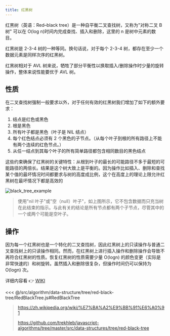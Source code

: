 ```yaml
---
title: 红黑树
---
```


红黑树（英语：Red–black tree）是一种自平衡二叉查找树，又称为"对称二叉 B 树"
可以在 O(log n)时间内完成查找、插入和删除，这里的 n 是树中元素的数目。

红黑树是 2-3-4 树的一种等同。换句话说，对于每个 2-3-4 树，都存在至少一个 数据元素是同样次序的红黑树。

红黑树相对于 AVL 树来说，牺牲了部分平衡性以换取插入/删除操作时少量的旋转操作，整体来说性能要优于 AVL 树。

## 性质

在二叉查找树强制一般要求以外，对于任何有效的红黑树我们增加了如下的额外要求：

1. 结点是红色或黑色
2. 根是黑色
3. 所有叶子都是黑色（叶子是 NIL 结点）
4. 每个红色结点必须有 2 个黑色的子节点。（从每个叶子到根的所有路径上不能有两个连续的红色节点。）
5. 从任一结点到其每个叶子的所有简单路径都包含相同数目的黑色结点

这些约束确保了红黑树的关键特性：从根到叶子的最长的可能路径不多于最短的可能路径的两倍长。结果是这个树大致上是平衡的。因为操作比如插入、删除和查找某个值的最坏情况时间都要求与树的高度成比例，这个在高度上的理论上限允许红黑树在最坏情况下都是高效的

![black_tree_example](https://upload.wikimedia.org/wikipedia/commons/6/66/Red-black_tree_example.svg)

> 使用"nil 叶子"或"空（null）叶子"，如上图所示，它不包含数据而只充当树在此结束的指示。与此有关的结论是所有节点都有两个子节点，尽管其中的一个或两个可能是空叶子。

## 操作

因为每一个红黑树也是一个特化的二叉查找树，因此红黑树上的只读操作与普通二叉查找树上的只读操作相同。然而，在红黑树上进行插入操作和删除操作会导致不再符合红黑树的性质。恢复红黑树的性质需要少量 O(logn) 的颜色变更（实际是非常快速的）和树旋转。虽然插入和删除很复杂，但操作时间仍可以保持为 O(logn) 次。

详细内容看 :point_right: [WIKI](https://zh.wikipedia.org/wiki/%E7%BA%A2%E9%BB%91%E6%A0%91)

<<< @/src/algorithm/data-structure/tree/red-black-tree/RedBlackTree.js#RedBlackTree

> https://zh.wikipedia.org/wiki/%E7%BA%A2%E9%BB%91%E6%A0%91
>
> https://github.com/trekhleb/javascript-algorithms/tree/master/src/data-structures/tree/red-black-tree
